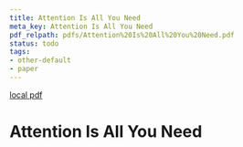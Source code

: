 ```yaml
---
title: Attention Is All You Need
meta_key: Attention Is All You Need
pdf_relpath: pdfs/Attention%20Is%20All%20You%20Need.pdf
status: todo
tags:
- other-default
- paper
---
```


[local pdf](../../../pdfs/Attention%20Is%20All%20You%20Need.pdf)

# Attention Is All You Need
